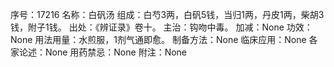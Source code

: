 序号：17216
名称：白矾汤
组成：白芍3两，白矾5钱，当归1两，丹皮1两，柴胡3钱，附子1钱。
出处：《辨证录》卷十。
主治：钩吻中毒。
加减：None
功效：None
用法用量：水煎服，1剂气通即愈。
制备方法：None
临床应用：None
各家论述：None
用药禁忌：None
附注：None
